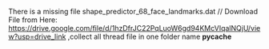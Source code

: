 There is a missing file shape_predictor_68_face_landmarks.dat  // Download File from Here: https://drive.google.com/file/d/1hzDfrJC22PqLuoW6gd94KMcVIqalNQjU/view?usp=drive_link
,collect all thread file in one folder name __pycache__
